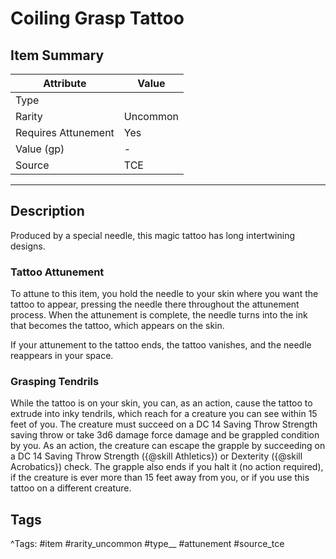 # Coiling Grasp Tattoo

## Item Summary

| Attribute            | Value                        |
|----------------------|------------------------------|
| Type                 |   |
| Rarity               | Uncommon             |
| Requires Attunement  | Yes                |
| Value (gp)           | -    |
| Source               | TCE |

---

## Description

Produced by a special needle, this magic tattoo has long intertwining designs.

### Tattoo Attunement

To attune to this item, you hold the needle to your skin where you want the tattoo to appear, pressing the needle there throughout the attunement process. When the attunement is complete, the needle turns into the ink that becomes the tattoo, which appears on the skin.

If your attunement to the tattoo ends, the tattoo vanishes, and the needle reappears in your space.

### Grasping Tendrils

While the tattoo is on your skin, you can, as an action, cause the tattoo to extrude into inky tendrils, which reach for a creature you can see within 15 feet of you. The creature must succeed on a DC 14 Saving Throw Strength saving throw or take 3d6 damage force damage and be grappled condition by you. As an action, the creature can escape the grapple by succeeding on a DC 14 Saving Throw Strength ({@skill Athletics}) or Dexterity ({@skill Acrobatics}) check. The grapple also ends if you halt it (no action required), if the creature is ever more than 15 feet away from you, or if you use this tattoo on a different creature.

## Tags

^Tags: #item #rarity_uncommon #type__ #attunement #source_tce